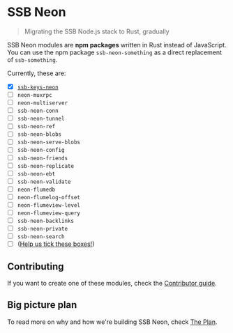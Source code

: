 # SSB Neon

> Migrating the SSB Node.js stack to Rust, gradually

SSB Neon modules are **npm packages** written in Rust instead of JavaScript. You can use the npm package `ssb-neon-something` as a direct replacement of `ssb-something`.

Currently, these are:

- [x] [`ssb-keys-neon`](https://github.com/staltz/ssb-keys-neon)
- [ ] `neon-muxrpc`
- [ ] `neon-multiserver`
- [ ] `ssb-neon-conn`
- [ ] `ssb-neon-tunnel`
- [ ] `ssb-neon-ref`
- [ ] `ssb-neon-blobs`
- [ ] `ssb-neon-serve-blobs`
- [ ] `ssb-neon-config`
- [ ] `ssb-neon-friends`
- [ ] `ssb-neon-replicate`
- [ ] `ssb-neon-ebt`
- [ ] `ssb-neon-validate`
- [ ] `neon-flumedb`
- [ ] `neon-flumelog-offset`
- [ ] `neon-flumeview-level`
- [ ] `neon-flumeview-query`
- [ ] `ssb-neon-backlinks`
- [ ] `ssb-neon-private`
- [ ] `ssb-neon-search`
- [ ] ([Help us tick these boxes!](./CONTRIBUTING.md))

## Contributing

If you want to create one of these modules, check the [Contributor guide](./CONTRIBUTING.md).

## Big picture plan

To read more on why and how we're building SSB Neon, check [The Plan](./PLAN.md).
